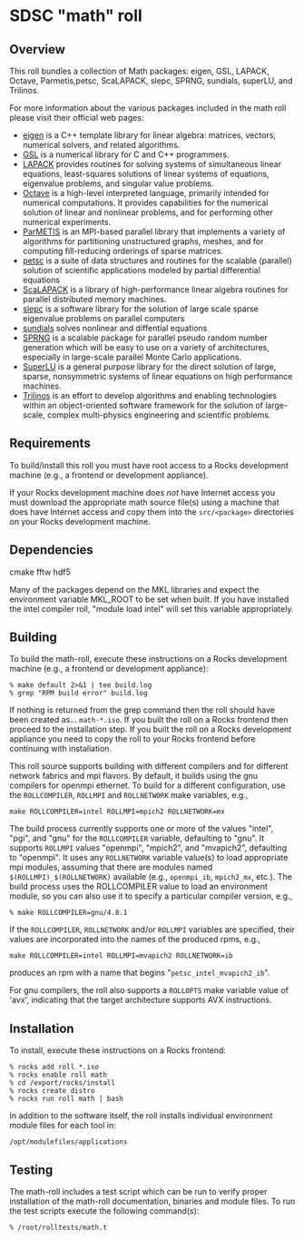 # SDSC "math" roll

## Overview

This roll bundles a collection of Math packages: eigen, GSL, LAPACK, Octave, Parmetis,petsc, ScaLAPACK, slepc, SPRNG, sundials, superLU, and Trilinos.

For more information about the various packages included in the math roll please visit their official web pages:

- <a href="http://http://eigen.tuxfamily.org/" target="_blank">eigen</a> is a C++ template library for linear algebra: matrices, vectors, numerical solvers, and related algorithms.
- <a href="http://www.gnu.org/software/gsl/" target="_blank">GSL</a> is a numerical library for C and C++ programmers.
- <a href="http://www.netlib.org/lapack/" target="_blank">LAPACK</a> provides routines for solving systems of simultaneous linear equations, least-squares solutions of linear systems of equations, eigenvalue problems, and singular value problems.
- <a href="http://www.gnu.org/software/octave/" target="_blank">Octave</a> is a high-level interpreted language, primarily intended for numerical computations. It provides capabilities for the numerical solution of linear and nonlinear problems, and for performing other numerical experiments.
- <a href="http://glaros.dtc.umn.edu/gkhome/metis/parmetis/overview" target="_blank">ParMETIS</a> is an MPI-based parallel library that implements a variety of algorithms for partitioning unstructured graphs, meshes, and for computing fill-reducing orderings of sparse matrices.
- <a href="http://www.mcs.anl.gov/petsc/" target="_blank">petsc</a>  is a suite of data structures and routines for the scalable (parallel) solution of scientific applications modeled by partial differential equations
- <a href="http://www.netlib.org/scalapack/" target="_blank">ScaLAPACK</a> is a library of high-performance linear algebra routines for parallel distributed memory machines.
- <a href="http://www.grycap.upv.es/slepc" target="_blank">slepc</a>  is a software library for the solution of large scale sparse eigenvalue problems on parallel computers
- <a href="http://computation.llnl.gov/casc/sundials/main.html" target="_blank">sundials</a>  solves nonlinear and diffential equations
- <a href="http://www.sprng.org" target="_blank">SPRNG</a> is a scalable package for parallel pseudo random number generation which will be easy to use on a variety of architectures, especially in large-scale parallel Monte Carlo applications.
- <a href="http://crd-legacy.lbl.gov/~xiaoye/SuperLU/" target="_blank">SuperLU</a> is a general purpose library for the direct solution of large, sparse, nonsymmetric systems of linear equations on high performance machines.
- <a href="http://trilinos.sandia.gov/citing.html" target="_blank">Trilinos</a> is an effort to develop algorithms and enabling technologies within an object-oriented software framework for the solution of large-scale, complex multi-physics engineering and scientific problems.


## Requirements

To build/install this roll you must have root access to a Rocks development
machine (e.g., a frontend or development appliance).

If your Rocks development machine does *not* have Internet access you must
download the appropriate math source file(s) using a machine that does
have Internet access and copy them into the `src/<package>` directories on your
Rocks development machine.


## Dependencies

cmake
fftw
hdf5

Many of the packages depend on the MKL libraries and expect the environment
variable MKL_ROOT to be set when built.  If you have installed the intel
compiler roll, "module load intel" will set this variable appropriately.

## Building

To build the math-roll, execute these instructions on a Rocks development
machine (e.g., a frontend or development appliance):

```shell
% make default 2>&1 | tee build.log
% grep "RPM build error" build.log
```

If nothing is returned from the grep command then the roll should have been
created as... `math-*.iso`. If you built the roll on a Rocks frontend then
proceed to the installation step. If you built the roll on a Rocks development
appliance you need to copy the roll to your Rocks frontend before continuing
with installation.

This roll source supports building with different compilers and for different
network fabrics and mpi flavors.  By default, it builds using the gnu compilers
for openmpi ethernet.  To build for a different configuration, use the
`ROLLCOMPILER`, `ROLLMPI` and `ROLLNETWORK` make variables, e.g.,

```shell
make ROLLCOMPILER=intel ROLLMPI=mpich2 ROLLNETWORK=mx 
```

The build process currently supports one or more of the values "intel", "pgi",
and "gnu" for the `ROLLCOMPILER` variable, defaulting to "gnu".  It supports
`ROLLMPI` values "openmpi", "mpich2", and "mvapich2", defaulting to "openmpi".
It uses any `ROLLNETWORK` variable value(s) to load appropriate mpi modules,
assuming that there are modules named `$(ROLLMPI)_$(ROLLNETWORK)` available
(e.g., `openmpi_ib`, `mpich2_mx`, etc.).  The build process uses the ROLLCOMPILER
value to load an environment module, so you can also use it to specify a
particular compiler version, e.g.,

```shell
% make ROLLCOMPILER=gnu/4.8.1
```

If the `ROLLCOMPILER`, `ROLLNETWORK` and/or `ROLLMPI` variables are specified,
their values are incorporated into the names of the produced rpms, e.g.,

```shell
make ROLLCOMPILER=intel ROLLMPI=mvapich2 ROLLNETWORK=ib
```
produces an rpm with a name that begins "`petsc_intel_mvapich2_ib`".

For gnu compilers, the roll also supports a `ROLLOPTS` make variable value of
'avx', indicating that the target architecture supports AVX instructions.


## Installation

To install, execute these instructions on a Rocks frontend:

```shell
% rocks add roll *.iso
% rocks enable roll math
% cd /export/rocks/install
% rocks create distro
% rocks run roll math | bash
```

In addition to the software itself, the roll installs individual environment
module files for each tool in:

```shell
/opt/modulefiles/applications
```


## Testing

The math-roll includes a test script which can be run to verify proper
installation of the math-roll documentation, binaries and module files. To
run the test scripts execute the following command(s):

```shell
% /root/rolltests/math.t 
```
